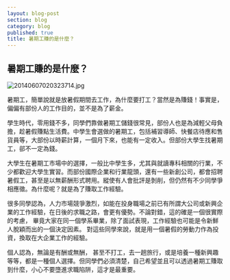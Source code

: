 ```yaml
---
layout: blog-post
section: blog
category: blog
published: true
title: 暑期工賺的是什麼？
---
```

## 暑期工賺的是什麼？

![20140607020323714.jpg]({{site.baseurl}}/media/20140607020323714.jpg)


暑期工，簡單說就是放暑假期間去工作，為什麼要打工？當然是為賺錢！事實是，偏偏有部份人的工作目的，並不是為了薪金。

學生時代，零用錢不多，同學們靠做暑期工儲錢很常見，部份人也是為減輕父母負擔，趁暑假賺點生活費。中學生會選做的暑期工，包括補習導師、快餐店待應和售貨員等，大部份以時薪計算，一個月下來，也能有一定收入。但部份大學生找暑期工，郤不一定為錢。

大學生在暑期工市場中的選擇，一般比中學生多，尤其與就讀專科相關的行業，不少都歡迎大學生實習。而部份國際企業和行業龍頭，還有一些新創公司，都會招聘暑假工，甚至是以無薪酬形式聘用。縱使有人會批評是剝削，但仍然有不少同學爭相應徵。為什麼呢？就是為了賺取工作經驗。

很多同學認為，人力市場競爭激烈，如能在投身職場之前已有所謂大公司或新興企業的工作經驗，在日後的求職之路，會更有優勢。不論對錯，這的確是一個很實際的考慮， 畢竟大家在同一個學系畢業，除了面試表現，工作經驗也可能是令新鮮人脫穎而出的一個決定因素。 對這些同學來說，就是用一個暑假的勞動力作為投資，換取在大企業工作的經驗。

個人認為，無論是有酬或無酬， 甚至不打工，去一趟旅行，或是培養一種新興趣等等，都是一種個人選擇。但同學們必須清楚，自己希望並且可以透過暑期工賺取到什麼，小心不要墮進求職陷阱，這才是最重要。
